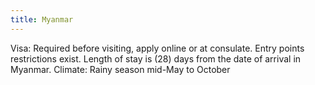 ```yaml
---
title: Myanmar
---
```


Visa: Required before visiting, apply online or at consulate.  Entry points restrictions exist.  Length of stay is (28) days from the date of arrival in Myanmar.
Climate: Rainy season mid-May to October